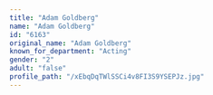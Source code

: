 ```yaml
---
title: "Adam Goldberg"
name: "Adam Goldberg"
id: "6163"
original_name: "Adam Goldberg"
known_for_department: "Acting"
gender: "2"
adult: "false"
profile_path: "/xEbqDqTWlSSCi4v8FI3S9YSEPJz.jpg"
---
```

